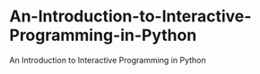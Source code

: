 # An-Introduction-to-Interactive-Programming-in-Python
An Introduction to Interactive Programming in Python 

